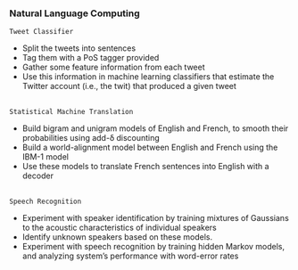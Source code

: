 ### Natural Language Computing

```Tweet Classifier``` <br>
* Split the tweets into sentences
* Tag them with a PoS tagger provided
* Gather some feature information from each tweet
* Use this information in machine learning classifiers that
estimate the Twitter account (i.e., the twit) that produced a given tweet
<br><br>

```Statistical Machine Translation``` <br>
* Build bigram and unigram models of English and French, to smooth their probabilities using add-δ discounting
* Build a world-alignment model between English and French using the IBM-1 model
* Use these models to translate French sentences into English with a decoder
<br><br>

```Speech Recognition``` <br>
* Experiment with speaker identification by training mixtures of Gaussians to the acoustic characteristics of individual speakers
* Identify unknown speakers based on these models.
* Experiment with speech recognition by training hidden Markov models, and analyzing system’s performance with word-error rates
